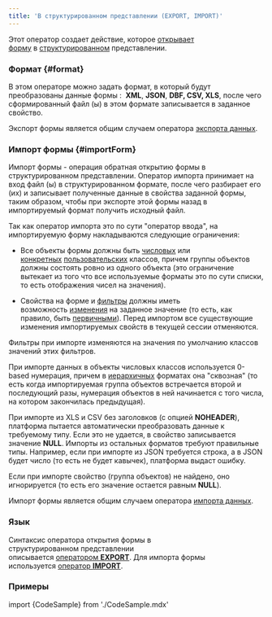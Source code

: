 ```yaml
---
title: 'В структурированном представлении (EXPORT, IMPORT)'
---
```


Этот оператор создает действие, которое [открывает форму](Открытие_формы.md) в [структурированном](Структурированное_представление.md) представлении.

### Формат {#format}

В этом операторе можно задать формат, в который будут преобразованы данные формы :  **XML**, **JSON**, **DBF, CSV, XLS**, после чего сформированный файл (ы) в этом формате записывается в заданное свойство.

Экспорт формы является общим случаем оператора [экспорта данных](Экспорт_данных_EXPORT.md).

### Импорт формы {#importForm}

Импорт формы - операция обратная открытию формы в структурированном представлении. Оператор импорта принимает на вход файл (ы) в структурированном формате, после чего разбирает его (их) и записывает полученные данные в свойства заданной формы, таким образом, чтобы при экспорте этой формы назад в импортируемый формат получить исходный файл.

Так как оператор импорта это по сути "оператор ввода", на импортируемую форму накладываются следующие ограничения:

-   Все объекты формы должны быть [числовых](Встроенные_классы.md#inheritance) или [конкретных](Пользовательские_классы.md#abstract) [пользовательских](Пользовательские_классы.md) классов, причем группы объектов должны состоять ровно из одного объекта (это ограничение вытекает из того что все используемые форматы это по сути списки, то есть отображения чисел на значения).

-   Свойства на форме и [фильтры](Структура_формы.md#filters) должны иметь возможность [изменения](Изменение_свойства_CHANGE.md) на заданное значение (то есть, как правило, быть [первичными](Первичные_свойства_DATA.md)). Перед импортом все существующие изменения импортируемых свойств в текущей сессии отменяются.

Фильтры при импорте изменяются на значения по умолчанию классов значений этих фильтров.

При импорте данных в объекты числовых классов используется 0-based нумерация, причем в [иерархичных](Структурированное_представление.md#hierarchy) форматах она "сквозная" (то есть когда импортируемая группа объектов встречается второй и последующий разы, нумерация объектов в ней начинается с того числа, на котором закончилась предыдущая).

При импорте из XLS и CSV без заголовков (с опцией **NOHEADER**), платформа пытается автоматически преобразовать данные к требуемому типу. Если это не удается, в свойство записывается значение **NULL**. Импорты из остальных форматов требуют правильные типы. Например, если при импорте из JSON требуется строка, а в JSON будет число (то есть не будет кавычек), платформа выдаст ошибку.

Если при импорте свойство (группа объектов) не найдено, оно игнорируется (то есть его значение остается равным **NULL**).

Импорт формы является общим случаем оператора [импорта данных](Импорт_данных_IMPORT.md).

### Язык

Синтаксис оператора открытия формы в структурированном представлении описывается [оператором **EXPORT**](Оператор_EXPORT.md). Для импорта формы используется [оператор **IMPORT**](Оператор_IMPORT.md).

### Примеры

import {CodeSample} from './CodeSample.mdx'

<CodeSample url="https://ru-documentation.lsfusion.org/sample?file=ActionSample&block=export"/>

<CodeSample url="https://ru-documentation.lsfusion.org/sample?file=ActionSample&block=importForm"/>
